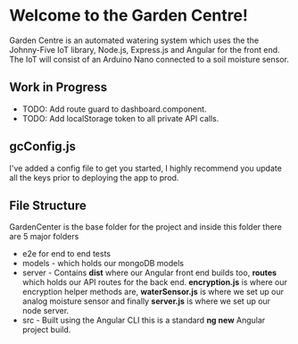 # Welcome to the Garden Centre!

Garden Centre is an automated watering system which uses the the Johnny-Five IoT library, Node.js, Express.js and Angular for the front end. The IoT will consist of an Arduino Nano connected to a soil moisture sensor.

## Work in Progress
- TODO: Add route guard to dashboard.component.
- TODO: Add localStorage token to all private API calls.

## gcConfig.js
I've added a config file to get you started, I highly recommend you update all the keys prior to deploying the app to prod. 

## File Structure
GardenCenter is the base folder for the project and inside this folder there are 5 major folders
- e2e for end to end tests
- models - which holds our mongoDB models
- server - Contains **dist** where our Angular front end builds too, **routes** which holds our API routes for the back end. **encryption.js** is where our encryption helper methods are, **waterSensor.js** is where we set up our analog moisture sensor and finally **server.js** is where we set up our node server.
- src - Built using the Angular CLI this is a standard **ng new** Angular project build.

